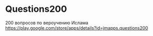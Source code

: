# Questions200
200 вопросов по вероучению Ислама
https://play.google.com/store/apps/details?id=jmapps.questions200
